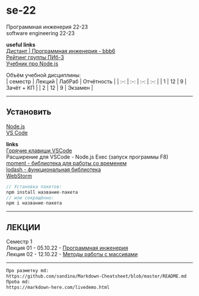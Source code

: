 # se-22  

Программная инженерия 22-23  
software engineering 22-23  

**useful links**  
[Дистант | Программная инженерия - bbb6](https://bbb6.psaa.ru/b/76k-oto-gpt-xpb)  
[Рейтинг группы ПИб-3]()  
[Учебник про Node.js](https://pcoding.ru/pdf/jsFuncCoding.pdf)  

Объём учебной дисциплины:  
| семестр | Лекций | ЛабРаб | Отчётность |
| :-: | :-: | :-: | :-: |
| 1 | 12 | 9 | Зачёт + КП |
| 2 | 12 | 9 | Экзамен |

---  

## Установить  

[Node.js](https://nodejs.org/)  
[VS Code](https://code.visualstudio.com/download)  

**links**  
[Горячие клавиши VSCode](docs/VSCodeHotKeys.md)  
Расширение для VSCode - Node.js Exec (запуск программы F8)  
[moment - библиотека для работы со временем](https://momentjs.com/)  
[lodash - функциональная библиотека](https://lodash.com/)  
[WebStorm](https://www.jetbrains.com/ru-ru/webstorm/)  

```js
// Установка пакетов:  
npm install название-пакета  
// или сокращённо:  
npm i название-пакета  
```

---  

## ЛЕКЦИИ  

Семестр 1  
Лекция 01 - 05.10.22 - [Программная инженерия](https://docs.google.com/presentation/d/1fJ3FA3rolKLPQhsjJaUgCpl53H-k6FthlGoa6kzm3bs/edit?usp=sharing)  
Лекция 02 - 12.10.22 - [Методы работы с массивами](https://github.com/permCoding/se-22/tree/main/part-1/themes/01-array)  

---  

```txt
Про разметку md:  
https://github.com/sandino/Markdown-Cheatsheet/blob/master/README.md  
Проба md:  
https://markdown-here.com/livedemo.html  
```
